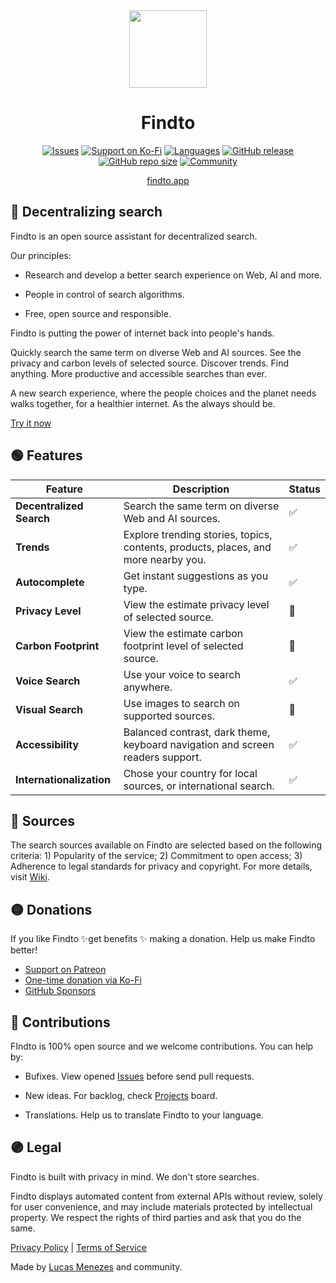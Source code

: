 <div align="center">
<a href="https://findto.app/?utm_source=findto_repo">
<img height="124" src="https://findto.app/icon.svg">
</a>
</div>

<h1 align="center">Findto</h1>

<p align="center">
<a href="https://github.com/lucasm/findto/issues" target="_blank"><img alt="Issues" src="https://img.shields.io/github/issues/lucasm/findto?color=ff9393&logo=github&logoColor=white"></a>
<a href="https://ko-fi.com/findto" target="_blank"><img alt="Support on Ko-Fi" src="https://img.shields.io/badge/donate-$5,0-ffff8b?logo=kofi&logoColor=white"></a>
<a href="https://github.com/lucasm/findto/wiki" target="_blank"><img alt="Languages" src="https://img.shields.io/badge/translations-2-82cdff?logo=json&logoColor=white"></a>
<a href="https://github.com/lucasm/findto/releases" target="_blank"><img alt="GitHub release" src="https://img.shields.io/github/v/release/lucasm/findto?label=version&color=71f8ce&logo=github&logoColor=white"></a>
<a href="https://github.com/lucasm/findto" target="_blank"><img alt="GitHub repo size" src="https://img.shields.io/github/repo-size/lucasm/findto?label=size&color=71f8ce&logo=github&logoColor=white"></a>
<a href="https://discord.gg/gEDm5MU6pq" target="_blank"><img alt="Community" src="https://img.shields.io/discord/866829154032812073?color=d0abff&label=members&logo=discord&logoColor=white"></a>
</p>

<p align="center">
<a href="https://findto.app/?utm_source=findto_repo" target="_blank">findto.app</a>
 <br>
</p>

## 🔎 Decentralizing search

Findto is an open source assistant for decentralized search.

Our principles:

- Research and develop a better search experience on Web, AI and more.

- People in control of search algorithms.

- Free, open source and responsible.

Findto is putting the power of internet back into people's hands.

Quickly search the same term on diverse Web and AI sources. See the privacy and carbon levels of selected source. Discover trends. Find anything. More productive and accessible searches than ever.

A new search experience, where the people choices and the planet needs walks together, for a healthier internet. As the always should be.

[Try it now](https://findto.app/?utm_source=findto_repo)

## 🟢 Features

| Feature                  | Description                                                                        | Status |
| ------------------------ | ---------------------------------------------------------------------------------- | ------ |
| **Decentralized Search** | Search the same term on diverse Web and AI sources.                                | ✅     |
| **Trends**               | Explore trending stories, topics, contents, products, places, and more nearby you. | ✅     |
| **Autocomplete**         | Get instant suggestions as you type.                                               | ✅     |
| **Privacy Level**        | View the estimate privacy level of selected source.                                | 🔧     |
| **Carbon Footprint**     | View the estimate carbon footprint level of selected source.                       | 🔧     |
| **Voice Search**         | Use your voice to search anywhere.                                                 | ✅     |
| **Visual Search**        | Use images to search on supported sources.                                         | 🔧     |
| **Accessibility**        | Balanced contrast, dark theme, keyboard navigation and screen readers support.     | ✅     |
| **Internationalization** | Chose your country for local sources, or international search.                     | ✅     |

## 🔵 Sources

The search sources available on Findto are selected based on the following criteria: 1) Popularity of the service; 2) Commitment to open access; 3) Adherence to legal standards for privacy and copyright. For more details, visit [Wiki](https://github.com/lucasm/findto/wiki).

## 🟡 Donations

If you like Findto ✨get benefits ✨ making a donation. Help us make Findto better!

- [Support on Patreon](https://patreon.com/findto)
- [One-time donation via Ko-Fi](https://ko-fi.com/findto)
- [GitHub Sponsors](https://github.com/sponsors/lucasm)

## 🔴 Contributions

FIndto is 100% open source and we welcome contributions. You can help by:

- Bufixes. View opened [Issues](https://github.com/lucasm/findto/issues) before send pull requests.

- New ideas. For backlog, check [Projects](https://github.com/lucasm/findto/projects) board.

- Translations. Help us to translate Findto to your language.

## 🟣 Legal

Findto is built with privacy in mind. We don't store searches.

Findto displays automated content from external APIs without review, solely for user convenience, and may include materials protected by intellectual property. We respect the rights of third parties and ask that you do the same.

[Privacy Policy](https://findto.app/privacy) | [Terms of Service](https://findto.app/terms)

Made by [Lucas Menezes](https://lucasm.dev/?utm_source=findto_app) and community.
